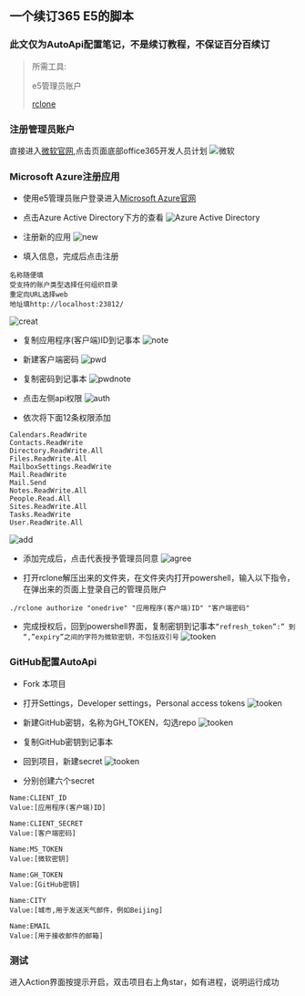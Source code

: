 ## 一个续订365 E5的脚本
### 此文仅为AutoApi配置笔记，不是续订教程，不保证百分百续订

> 所需工具:
> 
> e5管理员账户
> 
> [rclone](https://rclone.org/)
> 

### 注册管理员账户
直接进入[微软官网](https://www.microsoft.com/),点击页面底部office365开发人员计划
![微软](images/1.webp)

### Microsoft Azure注册应用
- 使用e5管理员账户登录进入[Microsoft Azure官网](https://portal.azure.com/)
- 点击Azure Active Directory下方的查看
![Azure Active Directory](images/autoAPI1.webp)

- 注册新的应用
![new](images/autoAPI2.webp)

- 填入信息，完成后点击注册
```
名称随便填
受支持的账户类型选择任何组织目录
重定向URL选择web
地址填http://localhost:23812/
```
![creat](images/autoAPI3.png)
- 复制应用程序(客户端)ID到记事本
![note](images/autoAPI4.webp)

- 新建客户端密码
![pwd](images/autoAPI5.webp)

- 复制密码到记事本
![pwdnote](images/autoAPI6.webp)

- 点击左侧api权限
![auth](images/autoAPI7.webp)

- 依次将下面12条权限添加
```
Calendars.ReadWrite
Contacts.ReadWrite
Directory.ReadWrite.All
Files.ReadWrite.All
MailboxSettings.ReadWrite
Mail.ReadWrite
Mail.Send
Notes.ReadWrite.All
People.Read.All
Sites.ReadWrite.All
Tasks.ReadWrite
User.ReadWrite.All
```
![add](images/autoAPI8.webp)

- 添加完成后，点击代表授予管理员同意
![agree](images/autoAPI9.webp)

- 打开rclone解压出来的文件夹，在文件夹内打开powershell，输入以下指令，在弹出来的页面上登录自己的管理员账户
```
./rclone authorize "onedrive" "应用程序(客户端)ID" "客户端密码"
```

- 完成授权后，回到powershell界面，复制密钥到记事本`“refresh_token”:” 到 “,”expiry”之间的字符为微软密钥，不包括双引号`
![tooken](images/autoAPI12.webp)

### GitHub配置AutoApi

- Fork 本项目
- 打开Settings，Developer settings，Personal access tokens
![tooken](images/autoAPI14.webp)
- 新建GitHub密钥，名称为GH_TOKEN，勾选repo
![tooken](images/autoAPI15.webp)
- 复制GitHub密钥到记事本
- 回到项目，新建secret
![tooken](images/autoAPI17.webp)

- 分别创建六个secret

```
Name:CLIENT_ID
Value:[应用程序(客户端)ID]

Name:CLIENT_SECRET
Value:[客户端密码]

Name:MS_TOKEN
Value:[微软密钥]

Name:GH_TOKEN
Value:[GitHub密钥]

Name:CITY
Value:[城市,用于发送天气邮件，例如Beijing]

Name:EMAIL
Value:[用于接收邮件的邮箱]

```

### 测试

进入Action界面按提示开启，双击项目右上角star，如有进程，说明运行成功
